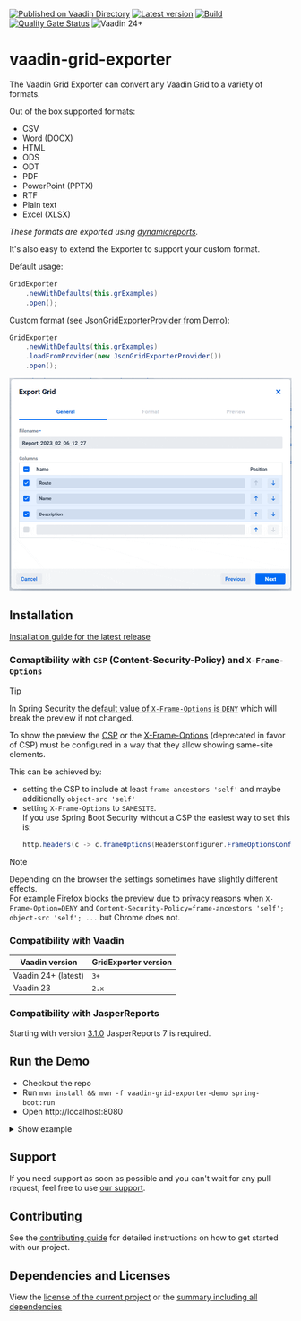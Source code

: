 [![Published on Vaadin Directory](https://img.shields.io/badge/Vaadin%20Directory-published-00b4f0?logo=vaadin)](https://vaadin.com/directory/component/gridexporter-for-vaadin)
[![Latest version](https://img.shields.io/maven-central/v/software.xdev/vaadin-grid-exporter?logo=apache%20maven)](https://mvnrepository.com/artifact/software.xdev/vaadin-grid-exporter)
[![Build](https://img.shields.io/github/actions/workflow/status/xdev-software/vaadin-grid-exporter/check-build.yml?branch=develop)](https://github.com/xdev-software/vaadin-grid-exporter/actions/workflows/check-build.yml?query=branch%3Adevelop)
[![Quality Gate Status](https://sonarcloud.io/api/project_badges/measure?project=xdev-software_vaadin-grid-exporter&metric=alert_status)](https://sonarcloud.io/dashboard?id=xdev-software_vaadin-grid-exporter)
![Vaadin 24+](https://img.shields.io/badge/Vaadin%20Platform/Flow-24+-00b4f0)

# vaadin-grid-exporter

The Vaadin Grid Exporter can convert any Vaadin Grid to a variety of formats.

Out of the box supported formats:
* CSV
* Word (DOCX)
* HTML
* ODS
* ODT
* PDF
* PowerPoint (PPTX)
* RTF
* Plain text
* Excel (XLSX)

_These formats are exported using [dynamicreports](https://github.com/xdev-software/dynamicreports-core-for-grid-exporter)._

It's also easy to extend the Exporter to support your custom format.

Default usage:

```java
GridExporter
	.newWithDefaults(this.grExamples)
	.open();
```

Custom format (see [JsonGridExporterProvider from Demo](vaadin-grid-exporter-demo/src/main/java/software/xdev/vaadin/gridexport/example/jsonext/JsonGridExporterProvider.java)):

```java
GridExporter
	.newWithDefaults(this.grExamples)
	.loadFromProvider(new JsonGridExporterProvider())
	.open();
```

![demo](assets/preview.gif)

## Installation

[Installation guide for the latest release](https://github.com/xdev-software/vaadin-grid-exporter/releases/latest#Installation)

### Comaptibility with  ``CSP`` (Content-Security-Policy) and ``X-Frame-Options``

> [!TIP]
> In Spring Security the [default value of ``X-Frame-Options`` is ``DENY``](https://docs.spring.io/spring-security/reference/features/exploits/headers.html#headers-frame-options) which will break the preview if not changed.

To show the preview the [CSP](https://developer.mozilla.org/en-US/docs/Web/HTTP/Headers/Content-Security-Policy) or the [X-Frame-Options](https://developer.mozilla.org/en-US/docs/Web/HTTP/Headers/X-Frame-Options) (deprecated in favor of CSP) must be configured in a way that they allow showing same-site elements.

This can be achieved by:
* setting the CSP to include at least ``frame-ancestors 'self'`` and maybe additionally ``object-src 'self'``
* setting ``X-Frame-Options`` to ``SAMESITE``.<br/>If you use Spring Boot Security without a CSP the easiest way to set this is:
    ```java
    http.headers(c -> c.frameOptions(HeadersConfigurer.FrameOptionsConfig::sameOrigin));
    ```

> [!NOTE]
> Depending on the browser the settings sometimes have slightly different effects.<br/>
> For example Firefox blocks the preview due to privacy reasons when ``X-Frame-Option=DENY`` and ``Content-Security-Policy=frame-ancestors 'self'; object-src 'self'; ...`` but Chrome does not.

### Compatibility with Vaadin

| Vaadin version | GridExporter version |
| --- | --- |
| Vaadin 24+ (latest) | ``3+`` |
| Vaadin 23 | ``2.x`` |

### Compatibility with JasperReports

Starting with version [3.1.0](./CHANGELOG.md#310) JasperReports 7 is required.

## Run the Demo
* Checkout the repo
* Run ``mvn install && mvn -f vaadin-grid-exporter-demo spring-boot:run``
* Open http://localhost:8080

<details>
  <summary>Show example</summary>
  
  ![demo](assets/demo.avif)
</details>

## Support
If you need support as soon as possible and you can't wait for any pull request, feel free to use [our support](https://xdev.software/en/services/support).

## Contributing
See the [contributing guide](./CONTRIBUTING.md) for detailed instructions on how to get started with our project.

## Dependencies and Licenses
View the [license of the current project](LICENSE) or the [summary including all dependencies](https://xdev-software.github.io/vaadin-grid-exporter/dependencies)
